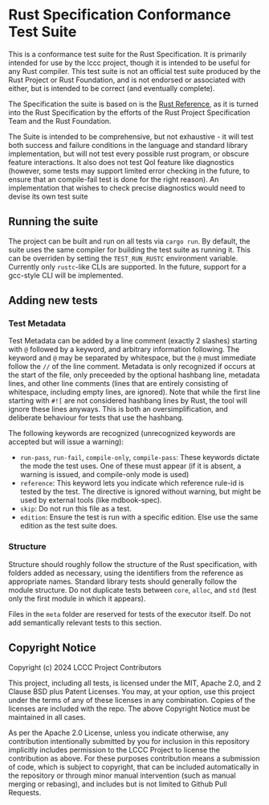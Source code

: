 # Rust Specification Conformance Test Suite

This is a conformance test suite for the Rust Specification. It is primarily intended for use by the lccc project, though it is intended to be useful for any Rust compiler.
This test suite is not an official test suite produced by the Rust Project or Rust Foundation, and is not endorsed or associated with either, but is intended to be correct (and eventually complete).

The Specification the suite is based on is the [Rust Reference](https://doc.rust-lang.org/nightly/reference), as it is turned into the Rust Specification by the efforts of the Rust Project Specification Team and the Rust Foundation.

The Suite is intended to be comprehensive, but not exhaustive - it will test both success and failure conditions in the language and standard library implementation, but will not test every possible rust program, or obscure feature interactions. It also does not test QoI feature like diagnostics (however, some tests may support limited error checking in the future, to ensure that an compile-fail test is done for the right reason). An implementation that wishes to check precise diagnostics would need to devise its own test suite 

## Running the suite

The project can be built and run on all tests via `cargo run`. By default, the suite uses the same compiler for building the test suite as running it. This can be overriden by setting the `TEST_RUN_RUSTC` environment variable. Currently only `rustc`-like CLIs are supported. In the future, support for a gcc-style CLI will be implemented.

## Adding new tests

### Test Metadata

Test Metadata can be added by a line comment (exactly 2 slashes) starting with `@` followed by a keyword, and arbitrary information following. The keyword and `@` may be separated by whitespace, but the `@` must immediate follow the `//` of the line comment. Metadata is only recognized if occurs at the start of the file, only preceeded by the optional hashbang line, metadata lines, and other line comments (lines that are entirely consisting of whitespace, including empty lines, are ignored). Note that while the first line starting with `#![` are not considered hashbang lines by Rust, the tool will ignore these lines anyways. This is both an oversimplification, and deliberate behaviour for tests that use the hashbang.

The following keywords are recognized (unrecognized keywords are accepted but will issue a warning):
* `run-pass`, `run-fail`, `compile-only`, `compile-pass`: These keywords dictate the mode the test uses. One of these must appear (if it is absent, a warning is issued, and compile-only mode is used)
* `reference`: This keyword lets you indicate which reference rule-id is tested by the test. The directive is ignored without warning, but might be used by external tools (like mdbook-spec).
* `skip`: Do not run this file as a test. 
* `edition`: Ensure the test is run with a specific edition. Else use the same edition as the test suite does.

### Structure

Structure should roughly follow the structure of the Rust specification, with folders added as necessary, using the identifiers from the reference as appropriate names. 
Standard library tests should generally follow the module structure. Do not duplicate tests between `core`, `alloc`, and `std` (test only the first module in which it appears).

Files in the `meta` folder are reserved for tests of the executor itself. Do not add semantically relevant tests to this section.

## Copyright Notice

Copyright (c) 2024 LCCC Project Contributors

This project, including all tests, is licensed under the MIT, Apache 2.0, and 2 Clause BSD plus Patent Licenses. You may, at your option, use this project under the terms of any of these licenses in any combination. Copies of the licenses are included with the repo. The above Copyright Notice must be maintained in all cases.

As per the Apache 2.0 License, unless you indicate otherwise, any contribution intentionally submitted by you for inclusion in this repository implicitly includes permission to the LCCC Project to license the contribution as above. For these purposes contribution means a submission of code, which is subject to copyright, that can be included automatically in the repository or through minor manual intervention (such as manual merging or rebasing), and includes but is not limited to Github Pull Requests.
